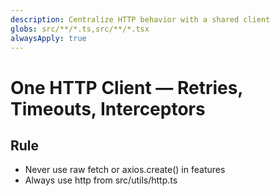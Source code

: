 ```yaml
---
description: Centralize HTTP behavior with a shared client
globs: src/**/*.ts,src/**/*.tsx
alwaysApply: true
---
```

# One HTTP Client — Retries, Timeouts, Interceptors
## Rule
- Never use raw fetch or axios.create() in features
- Always use http from src/utils/http.ts
